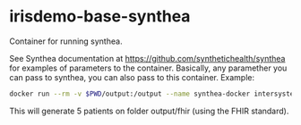 # irisdemo-base-synthea

Container for running synthea.

See Synthea documentation at https://github.com/synthetichealth/synthea for examples of parameters to the container. Basically, any paramether you can pass to synthea, you can also pass to this container. Example:

```bash
docker run --rm -v $PWD/output:/output --name synthea-docker intersystemsdc/irisdemo-base-synthea:version-1.3.3 -p 5
```

This will generate 5 patients on folder output/fhir (using the FHIR standard).
